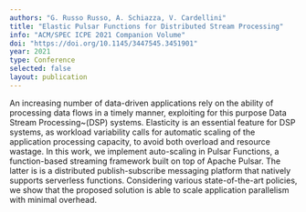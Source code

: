 ```yaml
---
authors: "G. Russo Russo, A. Schiazza, V. Cardellini"
title: "Elastic Pulsar Functions for Distributed Stream Processing"
info: "ACM/SPEC ICPE 2021 Companion Volume"
doi: "https://doi.org/10.1145/3447545.3451901"
year: 2021
type: Conference
selected: false
layout: publication
---
```


An increasing number of data-driven applications rely on the ability of
processing data flows in a timely manner, exploiting for this purpose Data
Stream Processing~(DSP) systems. Elasticity is an essential feature for DSP
systems, as workload variability calls for automatic scaling of the application
processing capacity, to avoid both overload and resource wastage. In this work,
we implement auto-scaling in Pulsar Functions, a function-based streaming
framework built on top of Apache Pulsar. The latter is is a distributed
publish-subscribe messaging platform that natively supports serverless
functions. Considering various state-of-the-art policies, we show that the
proposed solution is able to scale application parallelism with minimal
overhead.


